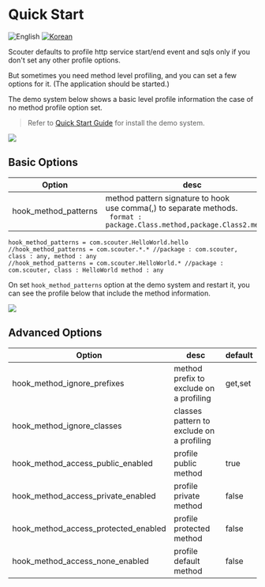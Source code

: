# Quick Start
![English](https://img.shields.io/badge/language-English-orange.svg) [![Korean](https://img.shields.io/badge/language-Korean-blue.svg)](Method-Profiling_kr.md)

Scouter defaults to profile http service start/end event and sqls only if you don't set any other profile options. 

But sometimes you need method level profiling, and you can set a few options for it. 
(The application should be started.) 

The demo system below shows a basic level profile information the case of no method profile option set. 
> Refer to [Quick Start Guide](../main/Quick-Start.md) for install the demo system. 

![](../img/tech/method_none_profile_1.png)


## Basic Options

Option              | desc
--------------------|-------
hook_method_patterns| method pattern signature to hook <br>use comma(,) to separate methods.<br> ` format : package.Class.method,package.Class2.method2`

```properties
hook_method_patterns = com.scouter.HelloWorld.hello
//hook_method_patterns = com.scouter.*.* //package : com.scouter, class : any, method : any
//hook_method_patterns = com.scouter.HelloWorld.* //package : com.scouter, class : HelloWorld method : any
```
On set `hook_method_patterns` option at the demo system and restart it, you can see the profile below that include the method information.

![](../img/tech/method_profile_1.png)

## Advanced Options

Option            | desc     | default
--------------------|-------  | -------
hook_method_ignore_prefixes| method prefix to exclude on a profiling | get,set 
hook_method_ignore_classes | classes pattern to exclude on a profiling | 
hook_method_access_public_enabled | profile public method | true 
hook_method_access_private_enabled | profile private method | false
hook_method_access_protected_enabled | profile protected method | false
hook_method_access_none_enabled | profile default method | false
